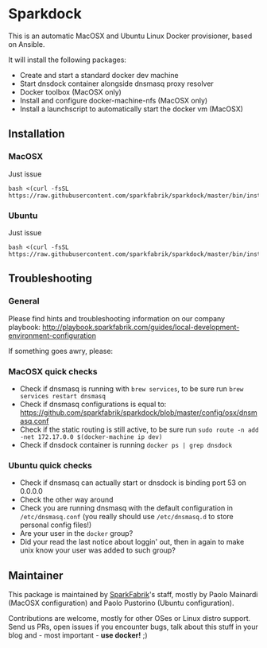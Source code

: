 # Sparkdock

This is an automatic MacOSX and Ubuntu Linux Docker provisioner, based on Ansible.

It will install the following packages:

* Create and start a standard docker dev machine
* Start dnsdock container alongside dnsmasq proxy resolver
* Docker toolbox (MacOSX only)
* Install and configure docker-machine-nfs (MacOSX only)
* Install a launchscript to automatically start the docker vm (MacOSX)

##

## Installation

### MacOSX

Just issue

```
bash <(curl -fsSL https://raw.githubusercontent.com/sparkfabrik/sparkdock/master/bin/install.macosx)
```

### Ubuntu

Just issue

```
bash <(curl -fsSL https://raw.githubusercontent.com/sparkfabrik/sparkdock/master/bin/install.ubuntu)
```

## Troubleshooting

### General

Please find hints and troubleshooting information on our company playbook: http://playbook.sparkfabrik.com/guides/local-development-environment-configuration

If something goes awry, please:

### MacOSX quick checks

* Check if dnsmasq is running with `brew services`, to be sure run `brew services restart dnsmasq`
* Check if dnsmasq configurations is equal to: https://github.com/sparkfabrik/sparkdock/blob/master/config/osx/dnsmasq.conf
* Check if the static routing is still active, to be sure run `sudo route -n add -net 172.17.0.0 $(docker-machine ip dev)`
* Check if dnsdock container is running `docker ps | grep dnsdock`

### Ubuntu quick checks

* Check if dnsmasq can actually start or dnsdock is binding port 53 on 0.0.0.0
* Check the other way around
* Check you are running dnsmasq with the default configuration in `/etc/dnsmasq.conf` (you really should use `/etc/dnsmasq.d` to store personal config files!)
* Are your user in the `docker` group?
* Did your read the last notice about loggin' out, then in again to make unix know your user was added to such group?

## Maintainer

This package is maintained by [SparkFabrik](https://www.sparkfabrik.com)'s staff, mostly by Paolo Mainardi (MacOSX configuration) and Paolo Pustorino (Ubuntu configuration).

Contributions are welcome, mostly for other OSes or Linux distro support.  
Send us PRs, open issues if you encounter bugs, talk about this stuff in your blog and - most important - **use docker!** ;)
